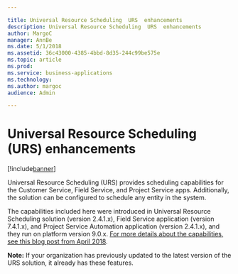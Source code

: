 ```yaml
---

title: Universal Resource Scheduling  URS  enhancements
description: Universal Resource Scheduling  URS  enhancements
author: MargoC
manager: AnnBe
ms.date: 5/1/2018
ms.assetid: 36c43000-4385-4bbd-8d35-244c99be575e
ms.topic: article
ms.prod: 
ms.service: business-applications
ms.technology: 
ms.author: margoc
audience: Admin

---
```

#  Universal Resource Scheduling (URS) enhancements 




[!include[banner](../../../../includes/banner.md)]

Universal Resource Scheduling (URS) provides scheduling capabilities for the
Customer Service, Field Service, and Project Service apps. Additionally, the
solution can be configured to schedule any entity in the system.

The capabilities included here were introduced in Universal Resource Scheduling
solution (version 2.4.1.x), Field Service application (version 7.4.1.x), and
Project Service Automation application (version 2.4.1.x), and they run on
platform version 9.0.x. [For more details about the capabilities, see this blog
post from April
2018](https://na01.safelinks.protection.outlook.com/?url=https%3A%2F%2Fblogs.msdn.microsoft.com%2Fcrm%2F2018%2F04%2F02%2Fwhats-new-in-universal-resource-scheduling-for-dynamics-365-april-2018-update%2F&data=02%7C01%7Cpupatel%40microsoft.com%7C0e4da9c3c56b4ca56f4008d598c1bfca%7C72f988bf86f141af91ab2d7cd011db47%7C1%7C0%7C636582881302454956&sdata=4EVK8h%2B5MVKrSB264vlhbVl9YlWCF696IWII2ydxPf8%3D&reserved=0).



**Note:** If your organization has previously updated to the latest version of
the URS solution, it already has these features.

